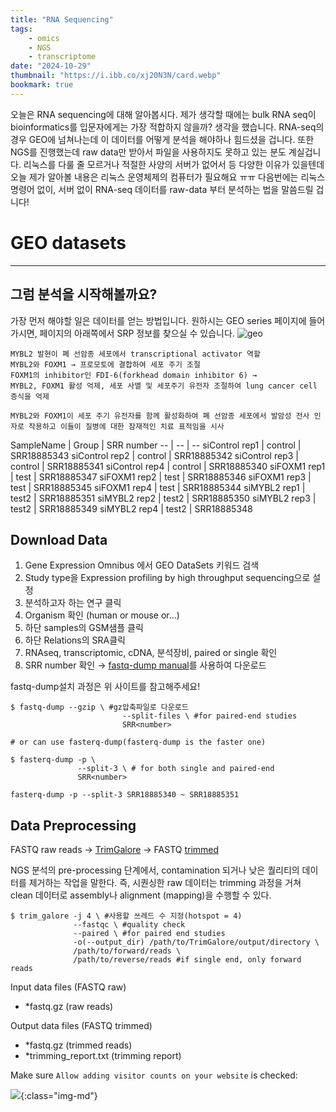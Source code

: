 ```yaml
---
title: "RNA Sequencing"
tags:
    - omics
    - NGS
    - transcriptome
date: "2024-10-29"
thumbnail: "https://i.ibb.co/xj20N3N/card.webp"
bookmark: true
---
```


오늘은 RNA sequencing에 대해 알아봅시다.
제가 생각할 때에는 bulk RNA seq이 bioinformatics를 입문자에게는 가장 적합하지 않을까? 생각을 했습니다.
RNA-seq의 경우 GEO에 넘쳐나는데 이 데이터를 어떻게 분석을 해야하나 힘드셨을 겁니다.
또한 NGS를 진행했는데 raw data만 받아서 파일을 사용하지도 못하고 있는 분도 계실겁니다.
리눅스를 다룰 줄 모르거나 적절한 사양의 서버가 없어서 등 다양한 이유가 있을텐데 오늘 제가 알아볼 내용은 리눅스 운영체제의 컴퓨터가 필요해요 ㅠㅠ
다음번에는 리눅스 명령어 없이, 서버 없이 RNA-seq 데이터를 raw-data 부터 분석하는 법을 말씀드릴 겁니다!

# GEO datasets
---

## 그럼 분석을 시작해볼까요?

가장 먼저 해야할 일은 데이터를 얻는 방법입니다.
원하시는 GEO series 페이지에 들어가시면, 페이지의 아래쪽에서 SRP 정보를 찾으실 수 있습니다.
![geo](https://github.com/user-attachments/assets/f07957b2-0892-4051-981a-1dd017aa69e2)

```
MYBL2 발현이 폐 선암종 세포에서 transcriptional activator 역할
MYBL2와 FOXM1 → 프로모토에 결합하여 세포 주기 조절
FOXM1의 inhibitor인 FDI-6(forkhead domain inhibitor 6) → 
MYBL2, FOXM1 활성 억제, 세포 사멸 및 세포주기 유전자 조절하여 lung cancer cell 증식을 억제

MYBL2와 FOXM1이 세포 주기 유전자를 함께 활성화하여 폐 선암종 세포에서 발암성 전사 인자로 작용하고 이들이 질병에 대한 잠재적인 치료 표적임을 시사
```
<html>
<body>
<!--StartFragment-->
SampleName | Group | SRR number
-- | -- | --
siControl rep1 | control | SRR18885343
siControl rep2 | control | SRR18885342
siControl rep3 | control | SRR18885341
siControl rep4 | control | SRR18885340
siFOXM1 rep1 | test | SRR18885347
siFOXM1 rep2 | test | SRR18885346
siFOXM1 rep3 | test | SRR18885345
siFOXM1 rep4 | test | SRR18885344
siMYBL2 rep1 | test2 | SRR18885351
siMYBL2 rep2 | test2 | SRR18885350
siMYBL2 rep3 | test2 | SRR18885349
siMYBL2 rep4 | test2 | SRR18885348

<!--EndFragment-->
</body>
</html>


## Download Data

1. Gene Expression Omnibus 에서 GEO DataSets 키워드 검색 
2. Study type을 Expression profiling by high throughput sequencing으로 설정
3. 분석하고자 하는 연구 클릭
4. Organism 확인 (human or mouse or...)
5. 하단 samples의 GSM샘플 클릭
6. 하단 Relations의 SRA클릭
7. RNAseq, transcriptomic, cDNA, 분석장비, paired or single 확인
8. SRR number 확인 → [fastq-dump manual](https://github.com/ncbi/sra-tools/wiki/HowTo:-fasterq-dump)를 사용하여 다운로드


fastq-dump설치 과정은 위 사이트를 참고해주세요!
```
$ fastq-dump --gzip \ #gz압축파일로 다운로드
						 --split-files \ #for paired-end studies
						 SRR<number>

# or can use fasterq-dump(fasterq-dump is the faster one)

$ fasterq-dump -p \
               --split-3 \ # for both single and paired-end
               SRR<number>
```

```
fasterq-dump -p --split-3 SRR18885340 ~ SRR18885351
```

## Data Preprocessing

FASTQ raw reads → [TrimGalore](https://github.com/FelixKrueger/TrimGalore/blob/master/Docs/Trim_Galore_User_Guide.md) → FASTQ [trimmed](https://incodom.kr/Trimming)

NGS 분석의 pre-processing 단계에서, contamination 되거나 낮은 퀄리티의 데이터를 제거하는 작업을 말한다. 즉, 시퀀싱한 raw 데이터는 trimming 과정을 거쳐 clean 데이터로 assembly나 alignment (mapping)을 수행할 수 있다.

```
$ trim_galore -j 4 \ #사용할 쓰레드 수 지정(hotspot = 4)
              --fastqc \ #quality check
              --paired \ #for paired end studies
              -o(--output_dir) /path/to/TrimGalore/output/directory \
              /path/to/forward/reads \
              /path/to/reverse/reads #if single end, only forward reads
```
Input data files (FASTQ raw)

- *fastq.gz (raw reads)

Output data files (FASTQ trimmed)

- *fastq.gz (trimmed reads)
- *trimming_report.txt (trimming report)


Make sure `Allow adding visitor counts on your website` is checked:

![](https://i.ibb.co/R7TKCmy/2024-01-13-043651.png){:class="img-md"}

